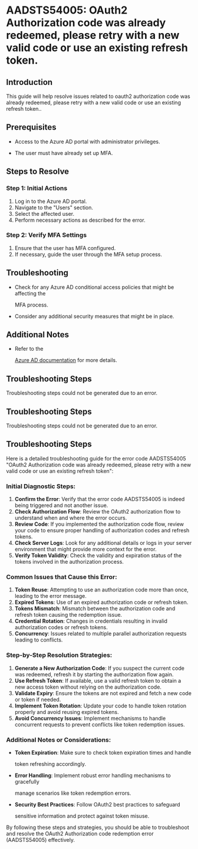 
# AADSTS54005: OAuth2 Authorization code was already redeemed, please retry with a new valid code or use an existing refresh token.


## Introduction

This guide will help resolve issues related to oauth2 authorization code was
already redeemed, please retry with a new valid code or use an existing refresh
token..


## Prerequisites


* Access to the Azure AD portal with administrator privileges.

* The user must have already set up MFA.


## Steps to Resolve


### Step 1: Initial Actions

1. Log in to the Azure AD portal.
2. Navigate to the "Users" section.
3. Select the affected user.
4. Perform necessary actions as described for the error.


### Step 2: Verify MFA Settings

1. Ensure that the user has MFA configured.
2. If necessary, guide the user through the MFA setup process.


## Troubleshooting


* Check for any Azure AD conditional access policies that might be affecting the

  MFA process.

* Consider any additional security measures that might be in place.


## Additional Notes


* Refer to the

  [Azure AD 
documentation](https://learn.microsoft.com/en-us/azure/active-directory/)
  for more details.


## Troubleshooting Steps

Troubleshooting steps could not be generated due to an error.


## Troubleshooting Steps

Troubleshooting steps could not be generated due to an error.


## Troubleshooting Steps

Here is a detailed troubleshooting guide for the error code AADSTS54005 "OAuth2
Authorization code was already redeemed, please retry with a new valid code or
use an existing refresh token":


### Initial Diagnostic Steps:

1. **Confirm the Error**: Verify that the error code AADSTS54005 is indeed being
   triggered and not another issue.
2. **Check Authorization Flow**: Review the OAuth2 authorization flow to
   understand when and where the error occurs.
3. **Review Code**: If you implemented the authorization code flow, review your
   code to ensure proper handling of authorization codes and refresh tokens.
4. **Check Server Logs**: Look for any additional details or logs in your server
   environment that might provide more context for the error.
5. **Verify Token Validity**: Check the validity and expiration status of the
   tokens involved in the authorization process.


### Common Issues that Cause this Error:

1. **Token Reuse**: Attempting to use an authorization code more than once,
   leading to the error message.
2. **Expired Tokens**: Use of an expired authorization code or refresh token.
3. **Tokens Mismatch**: Mismatch between the authorization code and refresh
   token causing the redemption issue.
4. **Credential Rotation**: Changes in credentials resulting in invalid
   authorization codes or refresh tokens.
5. **Concurrency**: Issues related to multiple parallel authorization requests
   leading to conflicts.


### Step-by-Step Resolution Strategies:

1. **Generate a New Authorization Code**: If you suspect the current code was
   redeemed, refresh it by starting the authorization flow again.
2. **Use Refresh Token**: If available, use a valid refresh token to obtain a
   new access token without relying on the authorization code.
3. **Validate Expiry**: Ensure the tokens are not expired and fetch a new code
   or token if needed.
4. **Implement Token Rotation**: Update your code to handle token rotation
   properly and avoid reusing expired tokens.
5. **Avoid Concurrency Issues**: Implement mechanisms to handle concurrent
   requests to prevent conflicts like token redemption issues.


### Additional Notes or Considerations:


* **Token Expiration**: Make sure to check token expiration times and handle

  token refreshing accordingly.

* **Error Handling**: Implement robust error handling mechanisms to gracefully

  manage scenarios like token redemption errors.

* **Security Best Practices**: Follow OAuth2 best practices to safeguard

  sensitive information and protect against token misuse.

By following these steps and strategies, you should be able to troubleshoot and
resolve the OAuth2 Authorization code redemption error (AADSTS54005)
effectively.